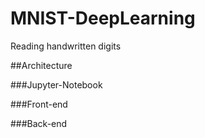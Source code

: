 # MNIST-DeepLearning
Reading handwritten digits

##Architecture

###Jupyter-Notebook

###Front-end

###Back-end
